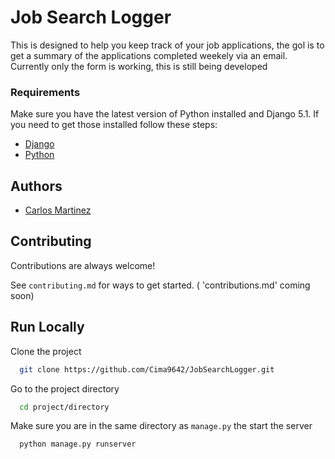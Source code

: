 # Job Search Logger

This is designed to help you keep track of your job applications, the gol is to get a summary of the applications completed weekely via an email. Currently only the form is working, this is still being developed

### Requirements
Make sure you have the latest version of Python installed and Django 5.1. If you need to get those installed follow these steps:
- [Django](https://docs.djangoproject.com/en/5.1/howto/windows/)
- [Python](https://www.pythoncentral.io/how-to-update-python/)



## Authors

- [Carlos Martinez](https://www.github.com/Cima9642)


## Contributing

Contributions are always welcome!

See `contributing.md` for ways to get started. ( 'contributions.md' coming soon)



## Run Locally

Clone the project

```bash
  git clone https://github.com/Cima9642/JobSearchLogger.git
```

Go to the project directory

```bash
  cd project/directory
```

Make sure you are in the same directory as `manage.py` the start the server

```bash
  python manage.py runserver
```

